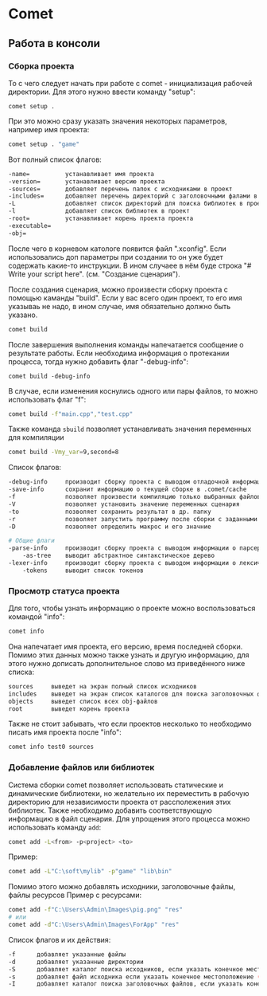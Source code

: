 # Comet

## Работа в консоли

### Сборка проекта

То с чего следует начать при работе с comet - инициализация рабочей директории. Для этого нужно ввести команду "setup":

``` shell
comet setup .
```

При это можно сразу указать значения некоторых параметров, например имя проекта:
``` sh
comet setup . "game"
```
Вот полный список флагов:
``` sh
-name=          устанавливает имя проекта
-version=       устанавливает версию проекта
-sources=       добавляет перечень папок с исходниками в проект
-includes=      добавляет перечень директорий с заголовочными фалами в проект
-L              добавляет список директорий для поиска библиотек в проект
-l              добавляет список библиотек в проект
-root=          устанавливает корень проекта проекта
-executable=  
-obj=

```

После чего в корневом катологе появится файл ".xconfig". Если использовались доп параметры при создании то он уже будет содержать какие-то инструкции. В ином случаее в нём буде строка "# Write your script here". (см. "Создание сценария"). 

После создания сценария, можно произвести сборку проекта с помощью каманды "build". Если у вас всего один проект, то его имя указываь не надо, в ином случае, имя обязательно должно быть указано.

``` sh
comet build 
```

После завершения выполнения команды напечатается сообщение о результате работы. Если необходима информация о протекании процесса, тогда нужно добавить флаг "-debug-info":

``` shell
comet build -debug-info
```

В случае, если изменения коснулись одного или пары файлов, то можно использовать флаг "f":
``` sh
comet build -f"main.cpp","test.cpp"
```

Также команда `sbuild` позволяет устанавливать значения переменных для компиляции
``` sh
comet build -Vmy_var=9,second=8
```

Список флагов:
``` sh
-debug-info     производит сборку проекта с выводом отладочной информацией
-save-info      сохранит информацию о текущей сборке в .comet/cache
-f              позволяет произвести компиляцию только выбранных файлов 
-V              позволяет установить значение переменных сценария
-to             позволяет сохранить результат в др. папку
-r              позволяет запустить программу после сборки с заданными аргументами
-D              позволяет определить макрос и его значние

```

``` sh
# Общие флаги
-parse-info     производит сборку проекта с выводом информации о парсере
    -as-tree    выводит абстрактное синтакстическое дерево
-lexer-info     производит сборку проекта с выводом информации о лексическом анализе
    -tokens     выводит список токенов
```

### Просмотр статуса проекта

Для того, чтобы узнать информацию о проекте можно воспользоваться командой "info":

``` sh
comet info
```

Она напечатает имя проекта, его версию, время последней сборки. Помимо этих данных можно также узнать и другую информацию, для этого нужно дописать дополнительное слово мз приведённого ниже списка:
``` sh
sources     выведет на экран полный список исходников
includes    выведет на экран список каталогов для поиска заголовочных файлов
objects     выведет список всех obj-файлов
root        выведет корень проекта
```

Также не стоит забывать, что если проектов несколько то необходимо писать имя проекта после "info":
``` sh
comet info test0 sources 
```

### Добавление файлов или библиотек

Система сборки comet позволяет использовать статические и динамические библиотеки, но желательно их переместить в рабочую директорию для независимости проекта от рассполежения этих библиотек. Также необходимо добавить соответствующую информацию в файл сценария. Для упрощения этого процесса можно использовать команду `add`:
``` sh
comet add -L<from> -p<project> <to>
```

Пример:
``` sh
comet add -L"C:\soft\mylib" -p"game" "lib\bin"
```

Помимо этого можно добавлять исходники, заголовочные файлы, файлы ресурсов
Пример с ресурсами:
``` sh
comet add -f"C:\Users\Admin\Images\pig.png" "res"
# или
comet add -d"C:\Users\Admin\Images\ForApp" "res"
```

Список флагов и их действия:
``` sh
-f      добавляет указанные файлы
-d      добавляет указанные директории
-S      добавляет каталог поиска исходников, если указать конечное местоположение (to), то копирует каталог
-s      добавляет файл исходника если указать конечное местоположение (to), то копирует файл
-I      добавляет каталог поиска заголовочных файлов, если указать конечное местоположение (to), то копирует каталог
```

